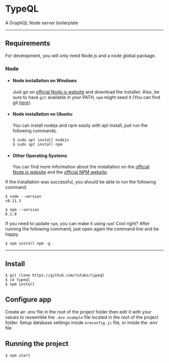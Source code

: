 # TypeQL

A GraphQL Node server boilerplate

---
## Requirements

For development, you will only need Node.js and a node global package.

### Node
- #### Node installation on Windows

  Just go on [official Node.js website](https://nodejs.org/) and download the installer.
Also, be sure to have `git` available in your PATH, `npm` might need it (You can find git [here](https://git-scm.com/)).

- #### Node installation on Ubuntu

  You can install nodejs and npm easily with apt install, just run the following commands.

      $ sudo apt install nodejs
      $ sudo apt install npm

- #### Other Operating Systems
  You can find more information about the installation on the [official Node.js website](https://nodejs.org/) and the [official NPM website](https://npmjs.org/).

If the installation was successful, you should be able to run the following command.

    $ node --version
    v8.11.3

    $ npm --version
    6.1.0

If you need to update `npm`, you can make it using `npm`! Cool right? After running the following command, just open again the command line and be happy.

    $ npm install npm -g

---

## Install

    $ git clone https://github.com/rutaks/typeql
    $ cd typeql
    $ npm install

## Configure app

Create an .env file in the root of the project folder then edit it with your values to ressemble the `.env.example` file located in the root of the project folder.
Setup database settings inside `ormconfig.js` file, or inside the .env file

## Running the project

    $ npm start